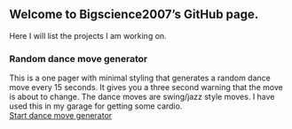 ## Welcome to Bigscience2007’s GitHub page.

Here I will list the projects I am working on. 

### Random dance move generator
This is a one pager with minimal styling that generates a random dance move every 15 seconds.  It gives you a three second warning that the move is about to change. The dance moves are swing/jazz style moves.  I have used this in my garage for getting some cardio.   
[Start dance move generator](https://bigscience2007.github.io/dance-move-generator)

